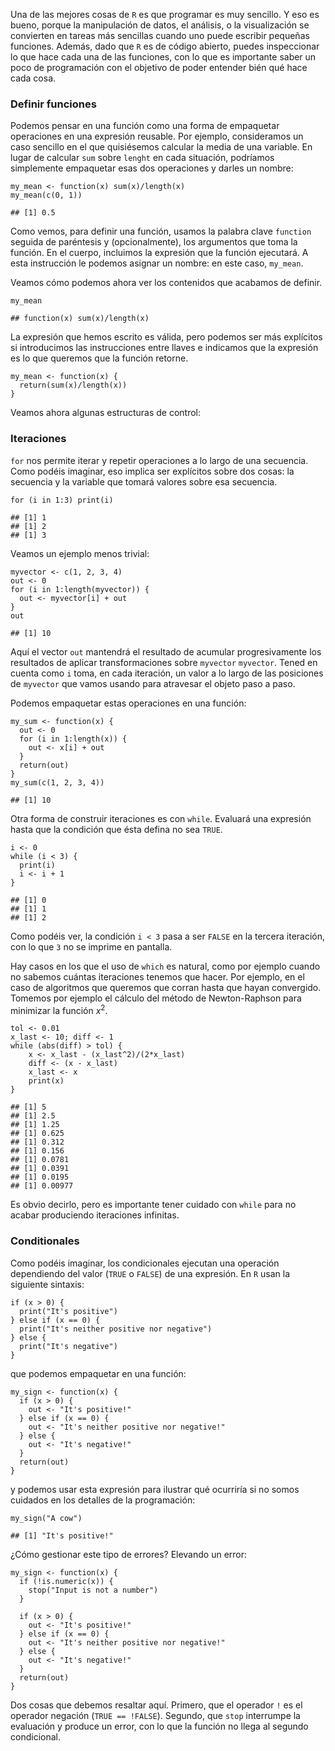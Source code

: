 Una de las mejores cosas de `R` es que programar es muy sencillo. Y eso
es bueno, porque la manipulación de datos, el análisis, o la
visualización se convierten en tareas más sencillas cuando uno puede
escribir pequeñas funciones. Además, dado que `R` es de código abierto,
puedes inspeccionar lo que hace cada una de las funciones, con lo que es
importante saber un poco de programación con el objetivo de poder
entender bién qué hace cada cosa.

### Definir funciones

Podemos pensar en una función como una forma de empaquetar operaciones
en una expresión reusable. Por ejemplo, consideramos un caso sencillo en
el que quisiésemos calcular la media de una variable. En lugar de
calcular `sum` sobre `lenght` en cada situación, podríamos simplemente
empaquetar esas dos operaciones y darles un nombre:

    my_mean <- function(x) sum(x)/length(x)
    my_mean(c(0, 1))

    ## [1] 0.5

Como vemos, para definir una función, usamos la palabra clave `function`
seguida de paréntesis y (opcionalmente), los argumentos que toma la
función. En el cuerpo, incluimos la expresión que la función ejecutará.
A esta instrucción le podemos asignar un nombre: en este caso,
`my_mean`.

Veamos cómo podemos ahora ver los contenidos que acabamos de definir.

    my_mean

    ## function(x) sum(x)/length(x)

La expresión que hemos escrito es válida, pero podemos ser más
explícitos si introducimos las instrucciones entre llaves e indicamos
que la expresión es lo que queremos que la función retorne.

    my_mean <- function(x) {
      return(sum(x)/length(x))
    }

Veamos ahora algunas estructuras de control:

### Iteraciones

`for` nos permite iterar y repetir operaciones a lo largo de una
secuencia. Como podéis imaginar, eso implica ser explícitos sobre dos
cosas: la secuencia y la variable que tomará valores sobre esa
secuencia.

    for (i in 1:3) print(i)

    ## [1] 1
    ## [1] 2
    ## [1] 3

Veamos un ejemplo menos trivial:

    myvector <- c(1, 2, 3, 4)
    out <- 0
    for (i in 1:length(myvector)) {
      out <- myvector[i] + out
    }
    out

    ## [1] 10

Aquí el vector `out` mantendrá el resultado de acumular progresivamente
los resultados de aplicar transformaciones sobre `myvector` `myvector`.
Tened en cuenta como `i` toma, en cada iteración, un valor a lo largo de
las posiciones de `myvector` que vamos usando para atravesar el objeto
paso a paso.

Podemos empaquetar estas operaciones en una función:

    my_sum <- function(x) {
      out <- 0
      for (i in 1:length(x)) {
        out <- x[i] + out
      }
      return(out)
    }
    my_sum(c(1, 2, 3, 4))

    ## [1] 10

Otra forma de construir iteraciones es con `while`. Evaluará una
expresión hasta que la condición que ésta defina no sea `TRUE`.

    i <- 0
    while (i < 3) {
      print(i)
      i <- i + 1
    }

    ## [1] 0
    ## [1] 1
    ## [1] 2

Como podéis ver, la condición `i < 3` pasa a ser `FALSE` en la tercera
iteración, con lo que `3` no se imprime en pantalla.

Hay casos en los que el uso de `which` es natural, como por ejemplo
cuando no sabemos cuántas iteraciones tenemos que hacer. Por ejemplo, en
el caso de algoritmos que queremos que corran hasta que hayan
convergido. Tomemos por ejemplo el cálculo del método de Newton-Raphson
para minimizar la función *x*<sup>2</sup>.

    tol <- 0.01
    x_last <- 10; diff <- 1
    while (abs(diff) > tol) {
        x <- x_last - (x_last^2)/(2*x_last)
        diff <- (x - x_last)
        x_last <- x
        print(x)
    }

    ## [1] 5
    ## [1] 2.5
    ## [1] 1.25
    ## [1] 0.625
    ## [1] 0.312
    ## [1] 0.156
    ## [1] 0.0781
    ## [1] 0.0391
    ## [1] 0.0195
    ## [1] 0.00977

Es obvio decirlo, pero es importante tener cuidado con `while` para no
acabar produciendo iteraciones infinitas.

### Conditionales

Como podéis imaginar, los condicionales ejecutan una operación
dependiendo del valor (`TRUE` o `FALSE`) de una expresión. En `R` usan
la siguiente sintaxis:

    if (x > 0) {
      print("It's positive") 
    } else if (x == 0) {
      print("It's neither positive nor negative")
    } else {
      print("It's negative")
    }

que podemos empaquetar en una función:

    my_sign <- function(x) {
      if (x > 0) {
        out <- "It's positive!"
      } else if (x == 0) {
        out <- "It's neither positive nor negative!"
      } else {
        out <- "It's negative!"
      }
      return(out)
    }

y podemos usar esta expresión para ilustrar qué ocurriría si no somos
cuidados en los detalles de la programación:

    my_sign("A cow")

    ## [1] "It's positive!"

¿Cómo gestionar este tipo de errores? Elevando un error:

    my_sign <- function(x) {
      if (!is.numeric(x)) {
        stop("Input is not a number")
      }
      
      if (x > 0) {
        out <- "It's positive!"
      } else if (x == 0) {
        out <- "It's neither positive nor negative!"
      } else {
        out <- "It's negative!"
      }
      return(out)
    }

Dos cosas que debemos resaltar aquí. Primero, que el operador `!` es el
operador negación (`TRUE == !FALSE`). Segundo, que `stop` interrumpe la
evaluación y produce un error, con lo que la función no llega al segundo
condicional.
